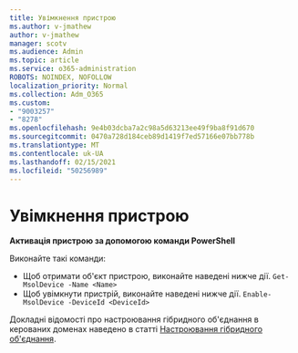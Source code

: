 ```yaml
---
title: Увімкнення пристрою
ms.author: v-jmathew
author: v-jmathew
manager: scotv
ms.audience: Admin
ms.topic: article
ms.service: o365-administration
ROBOTS: NOINDEX, NOFOLLOW
localization_priority: Normal
ms.collection: Adm_O365
ms.custom:
- "9003257"
- "8278"
ms.openlocfilehash: 9e4b03dcba7a2c98a5d63213ee49f9ba8f91d670
ms.sourcegitcommit: 0470a728d184ceb89d1419f7ed57166e07bb778b
ms.translationtype: MT
ms.contentlocale: uk-UA
ms.lasthandoff: 02/15/2021
ms.locfileid: "50256989"
---
```

# <a name="enable-device"></a>Увімкнення пристрою

**Активація пристрою за допомогою команди PowerShell**

Виконайте такі команди:

- Щоб отримати об'єкт пристрою, виконайте наведені нижче дії. `Get-MsolDevice -Name <Name>`
- Щоб увімкнути пристрій, виконайте наведені нижче дії. `Enable-MsolDevice -DeviceId <DeviceId>`

Докладні відомості про настроювання гібридного об'єднання в керованих доменах наведено в статті [Настроювання гібридного об'єднання](https://docs.microsoft.com/azure/active-directory/devices/hybrid-azuread-join-managed-domains).

